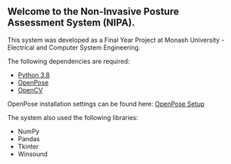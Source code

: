 ## Welcome to the Non-Invasive Posture Assessment System (NIPA).

This system was developed as a Final Year Project at Monash University - Electrical and Computer System Engineering.

The following dependencies are required:
- [Python 3.8](https://www.python.org/downloads/release/python-386/)
- [OpenPose](https://github.com/CMU-Perceptual-Computing-Lab/openpose)
- [OpenCV](https://opencv.org/)

OpenPose installation settings can be found here: [OpenPose Setup](https://github.com/CMU-Perceptual-Computing-Lab/openpose/blob/master/doc/installation/1_prerequisites.md)

The system also used the following libraries:
- NumPy
- Pandas
- Tkinter
- Winsound
